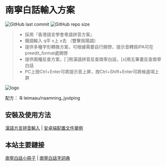 # 南寧白話輸入方案

![GitHub last commit](https://img.shields.io/github/last-commit/leimaau/naamning_jyutping.svg) ![GitHub repo size](https://img.shields.io/github/repo-size/leimaau/naamning_jyutping.svg)

> * 採用『香港語言學會粵語拼音方案』
> * 聲調輸入 q平 v上 x去 （雙擊爲陽調）
> * 提供多種字形轉換方案，可根據需要自行開啓，提示音轉爲IPA可在preedit_format處開啓
> * 提供兩種反查方案，[`]用漢語拼音反查南寧白話，[x]用五筆畫反查南寧白話
> * PC上按Ctrl+Enter可將提示音上屏，按Ctrl+Shift+Enter可將候選項上屏

![logo](http://wx1.sinaimg.cn/large/69144085gy1fxfy2tgoipj20kt0ebdgh.jpg)

配方： ℞ leimaau/naamning_jyutping

## 安裝及使用方法

[漢語方言拼音輸入](https://laubonghaudoi.github.io/dialects/) | [安卓端配置文件舉例](https://github.com/leimaau/leimaau_jyutping)

## 本站主要鏈接

[南寧白話小冊子](https://leimaau.github.io/book/) | [南寧白話字詞典](https://github.com/leimaau/NaamBaakDict)
